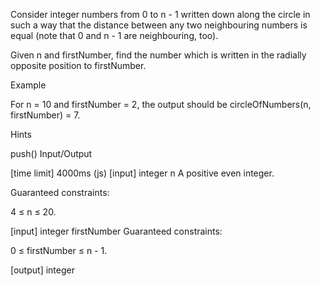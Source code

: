 Consider integer numbers from 0 to n - 1 written down along the circle in such a way that the distance between any two neighbouring numbers is equal (note that 0 and n - 1 are neighbouring, too).

Given n and firstNumber, find the number which is written in the radially opposite position to firstNumber.

Example

For n = 10 and firstNumber = 2, the output should be circleOfNumbers(n, firstNumber) = 7.

Hints

push()
Input/Output

[time limit] 4000ms (js)
[input] integer n
A positive even integer.

Guaranteed constraints:

4 ≤ n ≤ 20.

[input] integer firstNumber
Guaranteed constraints:

0 ≤ firstNumber ≤ n - 1.

[output] integer
